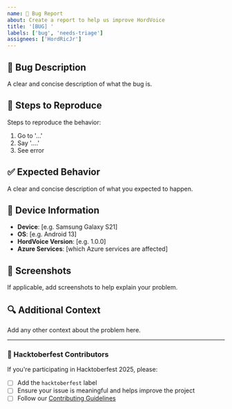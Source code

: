 ```yaml
---
name: 🐛 Bug Report
about: Create a report to help us improve HordVoice
title: '[BUG] '
labels: ['bug', 'needs-triage']
assignees: ['HordRicJr']
---
```


## 🐛 Bug Description
A clear and concise description of what the bug is.

## 🔄 Steps to Reproduce
Steps to reproduce the behavior:
1. Go to '...'
2. Say '....'
3. See error

## ✅ Expected Behavior
A clear and concise description of what you expected to happen.

## 📱 Device Information
- **Device**: [e.g. Samsung Galaxy S21]
- **OS**: [e.g. Android 13]
- **HordVoice Version**: [e.g. 1.0.0]
- **Azure Services**: [which Azure services are affected]

## 📸 Screenshots
If applicable, add screenshots to help explain your problem.

## 🔍 Additional Context
Add any other context about the problem here.

---

### 🎃 Hacktoberfest Contributors
If you're participating in Hacktoberfest 2025, please:
- [ ] Add the `hacktoberfest` label
- [ ] Ensure your issue is meaningful and helps improve the project
- [ ] Follow our [Contributing Guidelines](CONTRIBUTING.md)